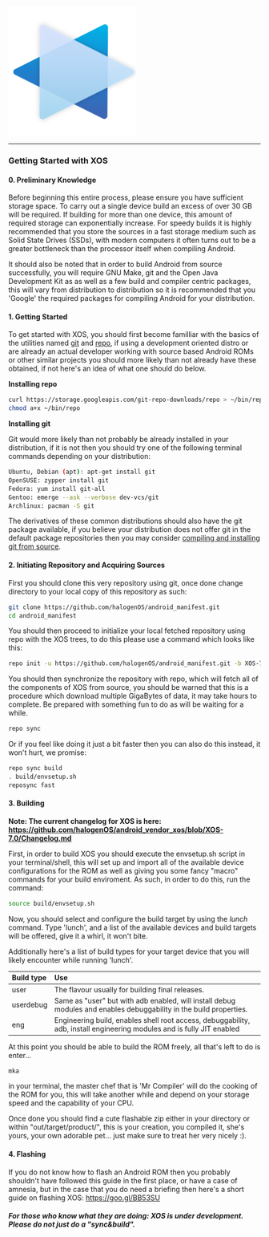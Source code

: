<img src="https://raw.githubusercontent.com/halogenOS/android_manifest/XOS-7.0/halogenos-logo.png">

___________________________________________________________________________________


### Getting Started with XOS

#### __0. Preliminary Knowledge__

Before beginning this entire process, please ensure you have sufficient storage space. To carry out a single device build an excess of over 30 GB will be required. If building for more than one device, this amount of required storage can exponentially increase. For speedy builds it is highly recommended that you store the sources in a fast storage medium such as Solid State Drives (SSDs), with modern computers it often turns out to be a greater bottleneck than the processor itself when compiling Android.

It should also be noted that in order to build Android from source successfully, you will require GNU Make, git and the Open Java Development Kit as as well as a few build and compiler centric packages, this will vary from distribution to distribution so it is recommended that you 'Google' the required packages for compiling Android for your distribution.

#### __1. Getting Started__

To get started with XOS, you should first become familliar with the basics of the utilities named [git](http://rogerdudler.github.io/git-guide/) and [repo](https://source.android.com/source/using-repo.html), if using a development oriented distro or are already an actual developer working with source based Android ROMs or other similar projects you should more likely than not already have these obtained, if not here's an idea of what one should do below.

__Installing repo__

```bash
curl https://storage.googleapis.com/git-repo-downloads/repo > ~/bin/repo
chmod a+x ~/bin/repo
```

__Installing git__

Git would more likely than not probably be already installed in your distribution, if it is not then you should try one of the following terminal commands depending on your distribution:

```bash
Ubuntu, Debian (apt): apt-get install git
OpenSUSE: zypper install git
Fedora: yum install git-all
Gentoo: emerge --ask --verbose dev-vcs/git
Archlinux: pacman -S git
```

The derivatives of these common distributions should also have the git package available, if you believe your distribution does not offer git in the default package repositories then you may consider [compiling and installing git from source](https://git-scm.com/book/en/v2/Getting-Started-Installing-Git#Installing-from-Source).

#### __2. Initiating Repository and Acquiring Sources__

First you should clone this very repository using git, once done change directory to your local copy of this repository as such:

```bash
git clone https://github.com/halogenOS/android_manifest.git
cd android_manifest
```

You should then proceed to initialize your local fetched repository using repo with the XOS trees, to do this please use a command which looks like this:

```bash
repo init -u https://github.com/halogenOS/android_manifest.git -b XOS-7.0
```

You should then synchronize the repository with repo, which will fetch all of the components of XOS from source, you should be warned that this is a procedure which download multiple GigaBytes of data, it may take hours to complete. Be prepared with something fun to do as will be waiting for a while.

```bash
repo sync
```

Or if you feel like doing it just a bit faster then you can also do this instead, it won't hurt, we promise:

```bash
repo sync build
. build/envsetup.sh
reposync fast
```

#### __3. Building__

__Note: The current changelog for XOS is here: https://github.com/halogenOS/android_vendor_xos/blob/XOS-7.0/Changelog.md__

First, in order to build XOS you should execute the envsetup.sh script in your terminal/shell, this will set up and import all of the available device configurations for the ROM as well as giving you some fancy "macro" commands for your build enviroment. As such, in order to do this, run the command:

```bash
source build/envsetup.sh
```

Now, you should select and configure the build target by using the *lunch* command. Type 'lunch', and a list of the available devices and build targets will be offered, give it a whirl, it won't bite.

Additionally here's a list of build types for your target device that you will likely encounter while running 'lunch'.

| Build type	| Use |
|:----------|:----------|
| user	| The flavour usually for building final releases. |
| userdebug |	Same as "user" but with adb enabled, will install debug modules and enables debuggability in the build properties. |
| eng	| Engineering build, enables shell root access, debuggability, adb, install engineering modules and is fully JIT enabled |

At this point you should be able to build the ROM freely, all that's left to do is enter...

```bash
mka
```

in your terminal, the master chef that is 'Mr Compiler' will do the cooking of the ROM for you, this will take another while and depend on your storage speed and the capability of your CPU.

Once done you should find a cute flashable zip either in your directory or within "out/target/product/", this is your creation, you compiled it, she's yours, your own adorable pet... just make sure to treat her very nicely :).

#### __4. Flashing__
If you do not know how to flash an Android ROM then you probably shouldn't have followed this guide in the first place, or have a case of amnesia, but in the case that you do need a briefing then here's a short guide on flashing XOS: https://goo.gl/BB53SU

##### _For those who know what they are doing: XOS is under development. Please do not just do a "sync&build"._

